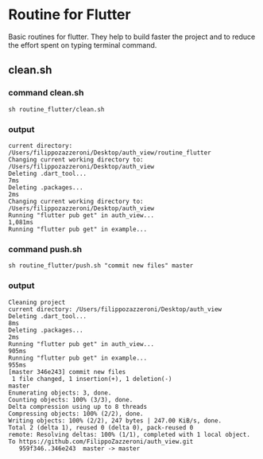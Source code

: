 # Routine for Flutter

Basic routines for flutter. They help to build faster the project and to reduce the effort spent on typing terminal command.

## clean.sh

### command clean.sh

```
sh routine_flutter/clean.sh

```
### output 

```
current directory: /Users/filippozazzeroni/Desktop/auth_view/routine_flutter
Changing current working directory to: /Users/filippozazzeroni/Desktop/auth_view
Deleting .dart_tool...                                               7ms
Deleting .packages...                                                2ms
Changing current working directory to: /Users/filippozazzeroni/Desktop/auth_view
Running "flutter pub get" in auth_view...                        1,081ms
Running "flutter pub get" in example...  

```

### command push.sh

```
sh routine_flutter/push.sh "commit new files" master 

```
### output

```
Cleaning project
current directory: /Users/filippozazzeroni/Desktop/auth_view
Deleting .dart_tool...                                               8ms
Deleting .packages...                                                2ms
Running "flutter pub get" in auth_view...                          905ms
Running "flutter pub get" in example...                            955ms
[master 346e243] commit new files
 1 file changed, 1 insertion(+), 1 deletion(-)
master
Enumerating objects: 3, done.
Counting objects: 100% (3/3), done.
Delta compression using up to 8 threads
Compressing objects: 100% (2/2), done.
Writing objects: 100% (2/2), 247 bytes | 247.00 KiB/s, done.
Total 2 (delta 1), reused 0 (delta 0), pack-reused 0
remote: Resolving deltas: 100% (1/1), completed with 1 local object.
To https://github.com/FilippoZazzeroni/auth_view.git
   959f346..346e243  master -> master 

```

